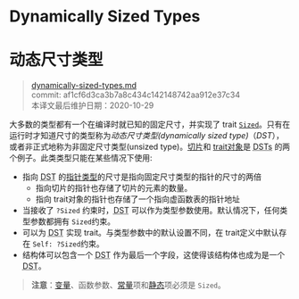 # Dynamically Sized Types
# 动态尺寸类型

>[dynamically-sized-types.md](https://github.com/rust-lang/reference/blob/master/src/dynamically-sized-types.md)\
>commit: af1cf6d3ca3b7a8c434c142148742aa912e37c34 \
>本译文最后维护日期：2020-10-29

大多数的类型都有一个在编译时就已知的固定尺寸，并实现了 trait [`Sized`][sized]。只有在运行时才知道尺寸的类型称为*动态尺寸类型(dynamically sized type)*（*DST*），或者非正式地称为非固定尺寸类型(unsized type)。[切片][Slices]和 [trait对象][trait objects]是 <abbr title="dynamically sized types">DSTs</abbr> 的两个例子。此类类型只能在某些情况下使用:

* 指向 <abbr title="dynamically sized types">DST</abbr> 的[指针类型][Pointer types]的尺寸是指向固定尺寸类型的指针的尺寸的两倍
    * 指向切片的指针也存储了切片的元素的数量。
    * 指向 trait对象的指针也存储了一个指向虚函数表的指针地址
* 当接收了 `?Sized` 约束时，<abbr title="dynamically sized types">DST</abbr> 可以作为类型参数使用。默认情况下，任何类型参数都拥有 `Sized`约束。
* 可以为 <abbr title="dynamically sized types">DST</abbr> 实现 trait。与类型参数中的默认设置不同，在 trait定义中默认存在 `Self: ?Sized`约束。
* 结构体可以包含一个 <abbr title="dynamically sized type">DST</abbr> 作为最后一个字段，这使得该结构体也成为是一个 <abbr title="dynamically sized type">DST</abbr>。

> **注意**：[变量][variables]、函数参数、[常量][const]项和[静态][static]项必须是 `Sized`。

[sized]: special-types-and-traits.md#sized
[Slices]: types/slice.md
[trait objects]: types/trait-object.md
[Pointer types]: types/pointer.md
[variables]: variables.md
[const]: items/constant-items.md
[static]: items/static-items.md

<!-- 2020-11-3 -->
<!-- checked -->
